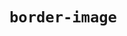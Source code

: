 # `border-image`


<BorderImage />
<script setup >
import BorderImage from "./BorderImage.vue"
</script>